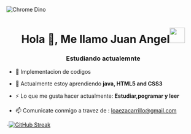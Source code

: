 <!--
**UjwalKandi/UjwalKandi** is a ✨ _special_ ✨ repository because its `README.md` (this file) appears on your GitHub profile.
-->
![Chrome Dino](https://mir-s3-cdn-cf.behance.net/project_modules/max_1200/4ff07986208593.5d9a654e92f36.gif)

<h1 align="center">Hola 👋, Me llamo Juan Angel<img height="40" src="https://emoji.gg/assets/emoji/7333-parrotdance.gif"></h1>
<h3 align="center">Estudiando actualemnte </h3>

- 🔭 Implementacion de codigos

- 🌱 Actualmente estoy aprendiendo  **java, HTML5 and CSS3**

- ⚡ Lo que me gusta hacer actualmente: **Estudiar,pogramar y leer**
- 📫 Comunicate conmigo a travez de : loaezacarrillo@gmail.com

-<a href="https://git.io/streak-stats"><img src="https://github-readme-streak-stats.herokuapp.com?user=Juan%20Angel&theme=dracula&hide_border=&mode=weekly" alt="GitHub Streak" /></a>
